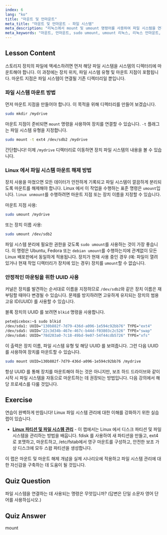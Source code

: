 ```yaml
---
index: 6
lang: "ko"
title: "마운트 및 언마운트"
meta_title: "마운트 및 언마운트 - 파일 시스템"
meta_description: "리눅스에서 mount 및 umount 명령어를 사용하여 파일 시스템을 연결하고 분리하는 방법을 알아보세요. 이 가이드는 장치 마운트, 안전한 리눅스 언마운트를 위한 sudo umount 프로세스, UUID 사용법을 다룹니다."
meta_keywords: "마운트, 언마운트, sudo umount, umount 리눅스, 리눅스 언마운트, 데비안 언마운트, 파일 시스템 마운트, 장치 언마운트, 리눅스 UUID, 마운트 지점"
---
```


## Lesson Content

스토리지 장치의 파일에 액세스하려면 먼저 해당 파일 시스템을 시스템의 디렉터리에 마운트해야 합니다. 이 과정에는 장치 위치, 파일 시스템 유형 및 마운트 지점이 포함됩니다. 마운트 지점은 파일 시스템이 연결될 기존 디렉터리일 뿐입니다.

### 파일 시스템 마운트 방법

먼저 마운트 지점을 만들어야 합니다. 이 목적을 위해 디렉터리를 만들어 보겠습니다.

```bash
sudo mkdir /mydrive
```

마운트 지점이 준비되면 `mount` 명령을 사용하여 장치를 연결할 수 있습니다. `-t` 플래그는 파일 시스템 유형을 지정합니다.

```bash
sudo mount -t ext4 /dev/sdb2 /mydrive
```

간단합니다! 이제 `/mydrive` 디렉터리로 이동하면 장치 파일 시스템의 내용을 볼 수 있습니다.

### Linux 에서 파일 시스템 마운트 해제 방법

장치 사용을 마쳤으면 모든 데이터가 안전하게 기록되고 파일 시스템이 깔끔하게 분리되도록 마운트를 해제해야 합니다. Linux 에서 이 작업을 수행하는 표준 명령은 `umount`입니다. `linux unmount`를 수행하려면 마운트 지점 또는 장치 이름을 지정할 수 있습니다.

마운트 지점 사용:

```bash
sudo umount /mydrive
```

또는 장치 이름 사용:

```bash
sudo umount /dev/sdb2
```

파일 시스템 분리에 필요한 권한을 갖도록 `sudo umount`를 사용하는 것이 가장 좋습니다. 이 명령은 Ubuntu, Fedora 또는 `debian umount`를 수행하는지에 관계없이 모든 Linux 배포판에서 동일하게 적용됩니다. 장치가 현재 사용 중인 경우 (예: 파일이 열려 있거나 현재 작업 디렉터리가 장치에 있는 경우) 장치를 `umount`할 수 없습니다.

### 안정적인 마운팅을 위한 UUID 사용

커널은 장치를 발견하는 순서대로 이름을 지정하므로 `/dev/sdb2`와 같은 장치 이름은 재부팅할 때마다 변경될 수 있습니다. 문제를 방지하려면 고유하게 유지되는 장치의 범용 고유 ID(UUID) 를 사용할 수 있습니다.

블록 장치의 UUID 를 보려면 `blkid` 명령을 사용합니다.

```bash
pete@icebox:~$ sudo blkid
/dev/sda1: UUID="130b882f-7d79-436d-a096-1e594c92bb76" TYPE="ext4"
/dev/sda5: UUID="22c3d34b-467e-467c-b44d-f03803c2c526" TYPE="swap"
/dev/sda6: UUID="78d203a0-7c18-49bd-9e07-54f44cdb5726" TYPE="xfs"
```

이 출력은 장치 이름, 파일 시스템 유형 및 해당 UUID 를 보여줍니다. 그런 다음 UUID 를 사용하여 장치를 마운트할 수 있습니다.

```bash
sudo mount UUID=130b882f-7d79-436d-a096-1e594c92bb76 /mydrive
```

항상 UUID 를 통해 장치를 마운트해야 하는 것은 아니지만, 보조 하드 드라이브와 같이 시작 시 파일 시스템을 자동으로 마운트하는 데 권장되는 방법입니다. 다음 강의에서 해당 프로세스를 다룰 것입니다.

## Exercise

연습이 완벽하게 만듭니다! Linux 파일 시스템 관리에 대한 이해를 강화하기 위한 실습 랩이 있습니다.

- **[Linux 파티션 및 파일 시스템 관리](https://labex.io/ko/labs/comptia-manage-linux-partitions-and-filesystems-590845)** - 이 랩에서는 Linux 에서 디스크 파티션 및 파일 시스템을 관리하는 방법을 배웁니다. fdisk 를 사용하여 새 파티션을 만들고, ext4 로 포맷하고, 마운트하고, /etc/fstab에서 영구 마운트를 구성하고, 안전한 보조 가상 디스크에 모두 스왑 파티션을 생성합니다.

이 랩은 마운트 및 마운트 해제 개념을 실제 시나리오에 적용하고 파일 시스템 관리에 대한 자신감을 구축하는 데 도움이 될 것입니다.

## Quiz Question

파일 시스템을 연결하는 데 사용되는 명령은 무엇입니까? (답변은 단일 소문자 영어 단어를 사용하십시오.)

## Quiz Answer

mount
